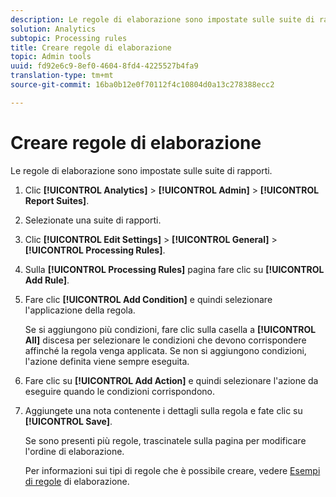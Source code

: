 ```yaml
---
description: Le regole di elaborazione sono impostate sulle suite di rapporti.
solution: Analytics
subtopic: Processing rules
title: Creare regole di elaborazione
topic: Admin tools
uuid: fd92e6c9-8ef0-4604-8fd4-4225527b4fa9
translation-type: tm+mt
source-git-commit: 16ba0b12e0f70112f4c10804d0a13c278388ecc2

---
```



# Creare regole di elaborazione

Le regole di elaborazione sono impostate sulle suite di rapporti.

1. Clic **[!UICONTROL Analytics]** &gt; **[!UICONTROL Admin]** &gt; **[!UICONTROL Report Suites]**.
1. Selezionate una suite di rapporti.
1. Clic **[!UICONTROL Edit Settings]** &gt; **[!UICONTROL General]** &gt; **[!UICONTROL Processing Rules]**.
1. Sulla **[!UICONTROL Processing Rules]** pagina fare clic su **[!UICONTROL Add Rule]**.
1. Fare clic **[!UICONTROL Add Condition]** e quindi selezionare l'applicazione della regola.

   Se si aggiungono più condizioni, fare clic sulla casella a **[!UICONTROL All]** discesa per selezionare le condizioni che devono corrispondere affinché la regola venga applicata. Se non si aggiungono condizioni, l'azione definita viene sempre eseguita.

1. Fare clic su **[!UICONTROL Add Action]** e quindi selezionare l'azione da eseguire quando le condizioni corrispondono.
1. Aggiungete una nota contenente i dettagli sulla regola e fate clic su **[!UICONTROL Save]**.

   Se sono presenti più regole, trascinatele sulla pagina per modificare l'ordine di elaborazione.

   Per informazioni sui tipi di regole che è possibile creare, vedere [Esempi di regole](/help/admin/admin/c-processing-rules/processing-rules-examples/processing-rules-examples.md) di elaborazione.
